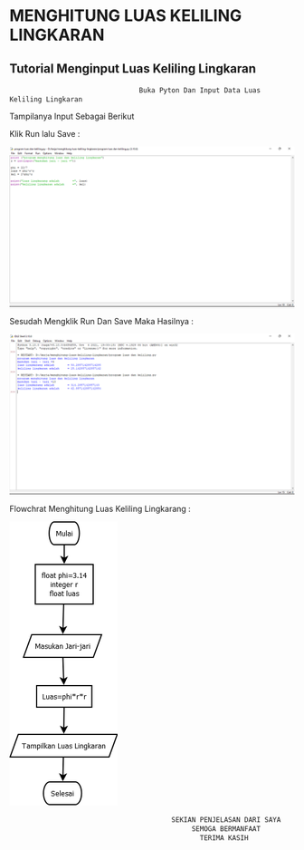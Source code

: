 # MENGHITUNG LUAS KELILING LINGKARAN


## Tutorial Menginput Luas Keliling Lingkaran
                                    Buka Pyton Dan Input Data Luas Keliling Lingkaran 
Tampilanya Input Sebagai Berikut <P>
Klik Run lalu Save : <p>
![Gambar 1](screenshot/ss1.png)

Sesudah Mengklik Run Dan Save Maka Hasilnya : <P>
![Gambar 2](screenshot/ss2.png)

Flowchrat Menghitung Luas Keliling Lingkarang : <P>
![Gambar 3](screenshot/Flowchart-menghitung-luas-lingkaran-2.png)

                                            SEKIAN PENJELASAN DARI SAYA
                                                 SEMOGA BERMANFAAT
                                                   TERIMA KASIH

